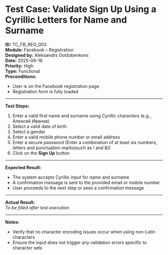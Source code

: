 # Test Case: Validate Sign Up Using a Cyrillic Letters for Name and Surname

**ID:** TC_FB_REG_003  
**Module:** Facebook – Registration  
**Designed by:** Aleksandrs Goldobenkovs  
**Date:** 2025-06-16  
**Priority:** High  
**Type:** Functional  
**Preconditions:**  
- User is on the Facebook registration page  
- Registration form is fully loaded

---

**Test Steps:**

1. Enter a valid first name and surname using Cyrillic characters (e.g., Алексей Иванов)  
2. Select a valid date of birth
3. Select a gender  
4. Enter a valid mobile phone number or email address
5. Enter a secure password (Enter a combination of at least six numbers, letters and punctuation marks(such as ! and &))  
6. Click on the **Sign Up** button

---

**Expected Result:**  
- The system accepts Cyrillic input for name and surname
- A confirmation message is sent to the provided email or mobile number 
- User proceeds to the next step or sees a confirmation message

---

**Actual Result:**  
_To be filled after test execution_

---

**Notes:**    
- Verify that no character encoding issues occur when using non-Latin characters  
- Ensure the input does not trigger any validation errors specific to character sets

